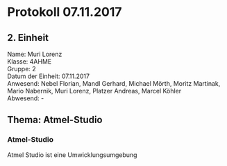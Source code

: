 # Protokoll 07.11.2017
## 2. Einheit

Name: Muri Lorenz <br>
Klasse: 4AHME <br>
Gruppe: 2 <br>
Datum der Einheit: 07.11.2017 <br>
Anwesend: Nebel Florian, Mandl Gerhard, Michael Mörth, Moritz Martinak, Mario Nabernik, Muri Lorenz, Platzer Andreas, Marcel Köhler <br>
Abwesend: - <br>

## Thema: Atmel-Studio

### Atmel-Studio
Atmel Studio ist eine Umwicklungsumgebung 
